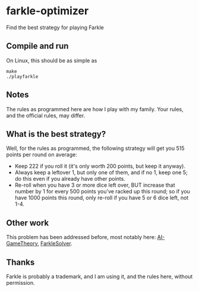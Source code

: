 # farkle-optimizer
Find the best strategy for playing Farkle

## Compile and run
On Linux, this should be as simple as

    make
    ./playfarkle

## Notes
The rules as programmed here are how I play with my family. Your rules, and the official rules, may differ.

## What is the best strategy?
Well, for the rules as programmed, the following strategy will get you 515 points per round on average:

* Keep 222 if you roll it (it's only worth 200 points, but keep it anyway).
* Always keep a leftover 1, but only one of them, and if no 1, keep one 5; do this even if you already have other points.
* Re-roll when you have 3 or more dice left over, BUT increase that number by 1 for every 500 points you've racked up this round; so if you have 1000 points this round, only re-roll if you have 5 or 6 dice left, not 1-4.

## Other work
This problem has been addressed before, most notably here: [AI-GameTheory](https://github.com/ryan112358/AI-GameTheory), [FarkleSolver](https://github.com/EricBoersma/FarkleSolver).

## Thanks
Farkle is probably a trademark, and I am using it, and the rules here, without permission.
